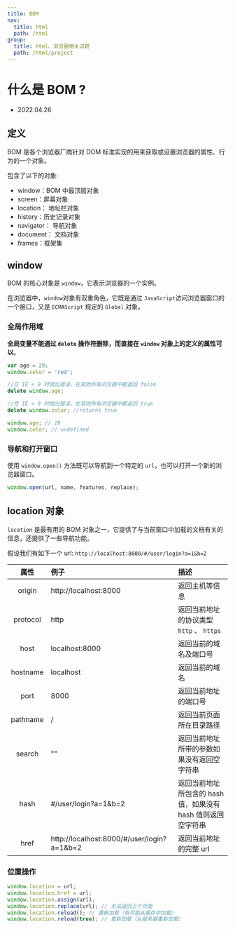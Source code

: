 ```yaml
---
title: BOM
nav:
  title: html
  path: /html
group:
  title: html、浏览器相关试题
  path: /html/project
---
```


# 什么是 BOM ?

- 2022.04.26

## 定义

BOM 是各个浏览器厂商针对 DOM 标准实现的用来获取或设置浏览器的属性、行为的一个对象。

包含了以下的对象:

- window：BOM 中最顶层对象
- screen：屏幕对象
- location： 地址栏对象
- history：历史记录对象
- navigator： 导航对象
- document： 文档对象
- frames：框架集

## window

BOM 的核心对象是 `window`，它表示浏览器的一个实例。

在浏览器中，`window`对象有双重角色，它既是通过 `JavaScript`访问浏览器窗口的一个接口，又是 `ECMAScript` 规定的 `Global` 对象。

### 全局作用域

**全局变量不能通过 `delete` 操作符删除，而直接在 `window` 对象上的定义的属性可以**。

```js
var age = 29;
window.color = 'red';

//在 IE < 9 时抛出错误，在其他所有浏览器中都返回 false
delete window.age;

//在 IE < 9 时抛出错误，在其他所有浏览器中都返回 true
delete window.color; //returns true

window.age; // 29
window.color; // undefined
```

### 导航和打开窗口

使用 `window.open()` 方法既可以导航到一个特定的 `url`，也可以打开一个新的浏览器窗口。

```js
window.open(url, name, features, replace);
```

## location 对象

`location` 是最有用的 BOM 对象之一，它提供了与当前窗口中加载的文档有关的信息，还提供了一些导航功能。

假设我们有如下一个 url: `http://localhost:8000/#/user/login?a=1&b=2`

|   属性   | 例子                                       | 描述                                                         |
| :------: | :----------------------------------------- | :----------------------------------------------------------- |
|  origin  | http://localhost:8000                      | 返回主机等信息                                               |
| protocol | http                                       | 返回当前地址的协议类型 `http` 、 `https`                     |
|   host   | localhost:8000                             | 返回当前的域名及端口号                                       |
| hostname | localhost                                  | 返回当前的域名                                               |
|   port   | 8000                                       | 返回当前地址的端口号                                         |
| pathname | /                                          | 返回当前页面所在目录路径                                     |
|  search  | ""                                         | 返回当前地址所带的参数如果没有返回空字符串                   |
|   hash   | #/user/login?a=1&b=2                       | 返回当前地址所包含的 hash 值，如果没有 hash 值则返回空字符串 |
|   href   | http://localhost:8000/#/user/login?a=1&b=2 | 返回当前地址的完整 url                                       |

### 位置操作

```js
window.location = url;
window.location.href = url;
window.location.assign(url);
window.location.replace(url); // 无法返回上个页面
window.location.reload(); // 重新加载（有可能从缓存中加载）
window.location.reload(true); // 重新加载（从服务器重新加载）
```
